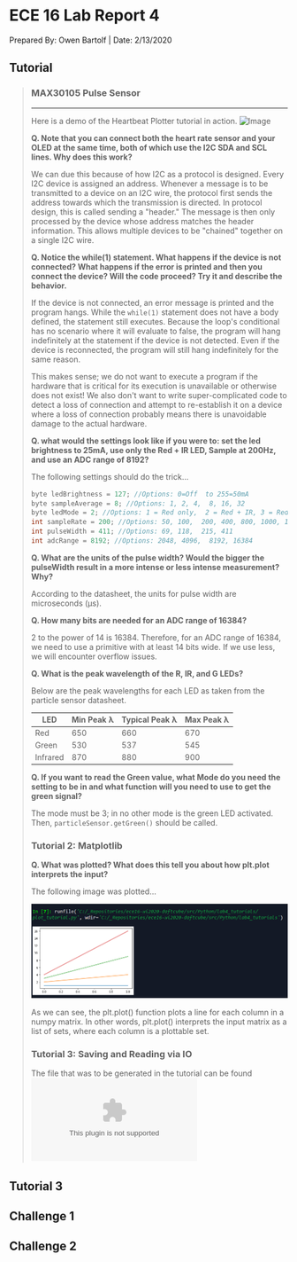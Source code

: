 # ECE 16 Lab Report 4
Prepared By: Owen Bartolf | Date: 2/13/2020

## Tutorial
> ### MAX30105 Pulse Sensor
>
> ---
>
> Here is a demo of the Heartbeat Plotter tutorial in action.
> ![Image](fig/Lab4/tutorial_heartbeatPlotter.gif)
>
> **Q. Note that you can connect both the heart rate sensor and your OLED at the same time, both of which use the I2C SDA and SCL lines. Why does this work?**
>
> We can due this because of how I2C as a protocol is designed. Every I2C device is assigned an address. Whenever a message is to be transmitted to a device on an I2C wire, the protocol first sends the address towards which the transmission is directed. In protocol design, this is called sending a "header." The message is then only processed by the device whose address matches the header information. This allows multiple devices to be "chained" together on a single I2C wire.
>
> **Q. Notice the while(1) statement. What happens if the device is not connected? What happens if the error is printed and then you connect the device? Will the code proceed? Try it and describe the behavior.**
>
> If the device is not connected, an error message is printed and the program hangs. While the ```while(1)``` statement does not have a body defined, the statement still executes. Because the loop's conditional has no scenario where it will evaluate to false, the program will hang indefinitely at the statement if the device is not detected. Even if the device is reconnected, the program will still hang indefinitely for the same reason.
>
> This makes sense; we do not want to execute a program if the hardware that is critical for its execution is unavailable or otherwise does not exist! We also don't want to write super-complicated code to detect a loss of connection and attempt to re-establish it on a device where a loss of connection probably means there is unavoidable damage to the actual hardware.
> 
> **Q. what would the settings look like if you were to: set the led brightness to 25mA, use only the Red + IR LED, Sample at 200Hz, and use an ADC range of 8192?**
>
> The following settings should do the trick...
>
> ```c
> byte ledBrightness = 127; //Options: 0=Off  to 255=50mA
> byte sampleAverage = 8; //Options: 1, 2, 4,  8, 16, 32
> byte ledMode = 2; //Options: 1 = Red only,  2 = Red + IR, 3 = Red + IR + Green
> int sampleRate = 200; //Options: 50, 100,  200, 400, 800, 1000, 1600, 3200
> int pulseWidth = 411; //Options: 69, 118,  215, 411
> int adcRange = 8192; //Options: 2048, 4096,  8192, 16384
> ```
> **Q. What are the units of the pulse width? Would the bigger the pulseWidth result in a more intense or less intense measurement? Why?**
>
> According to the datasheet, the units for pulse width are microseconds (µs). 
> 
> **Q. How many bits are needed for an ADC range of 16384?**
>
> 2 to the power of 14 is 16384. Therefore, for an ADC range of 16384, we need to use a primitive with at least 14 bits wide. If we use less, we will encounter overflow issues.
>
> **Q. What is the peak wavelength of the R, IR, and G LEDs?**
>
> Below are the peak wavelengths for each LED as taken from the particle sensor datasheet. 
>
> | LED      | Min Peak λ | Typical Peak λ | Max Peak λ |
> |----------|------------|----------------|------------|
> | Red      | 650        | 660            | 670        |
> | Green    | 530        | 537            | 545        |
> | Infrared | 870        | 880            | 900        |
>
> **Q. If you want to read the Green value, what Mode do you need the setting to be in and what function will you need to use to get the green signal?**
>
> The mode must be 3; in no other mode is the green LED activated. Then, ```particleSensor.getGreen()``` should be called.
>
> ### Tutorial 2: Matplotlib
> 
> **Q. What was plotted? What does this tell you about how plt.plot interprets the input?**
>
> The following image was plotted...
>
> ![Image](fig/Lab4/tutorialPlot.png)
>
> As we can see, the plt.plot() function plots a line for each column in a numpy matrix. In other words, plt.plot() interprets the input matrix as a list of sets, where each column is a plottable set.
>
> ### Tutorial 3: Saving and Reading via IO
> The file that was to be generated in the tutorial can be found ![here.](data/Lab4/foo.csv)
>
## Tutorial 3

## Challenge 1

## Challenge 2